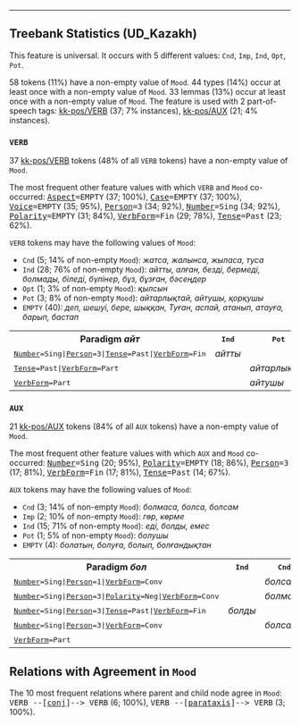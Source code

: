

--------------------------------------------------------------------------------

## Treebank Statistics (UD_Kazakh)

This feature is universal.
It occurs with 5 different values: `Cnd`, `Imp`, `Ind`, `Opt`, `Pot`.

58 tokens (11%) have a non-empty value of `Mood`.
44 types (14%) occur at least once with a non-empty value of `Mood`.
33 lemmas (13%) occur at least once with a non-empty value of `Mood`.
The feature is used with 2 part-of-speech tags: [kk-pos/VERB]() (37; 7% instances), [kk-pos/AUX]() (21; 4% instances).

### `VERB`

37 [kk-pos/VERB]() tokens (48% of all `VERB` tokens) have a non-empty value of `Mood`.

The most frequent other feature values with which `VERB` and `Mood` co-occurred: <tt><a href="Aspect.html">Aspect</a>=EMPTY</tt> (37; 100%), <tt><a href="Case.html">Case</a>=EMPTY</tt> (37; 100%), <tt><a href="Voice.html">Voice</a>=EMPTY</tt> (35; 95%), <tt><a href="Person.html">Person</a>=3</tt> (34; 92%), <tt><a href="Number.html">Number</a>=Sing</tt> (34; 92%), <tt><a href="Polarity.html">Polarity</a>=EMPTY</tt> (31; 84%), <tt><a href="VerbForm.html">VerbForm</a>=Fin</tt> (29; 78%), <tt><a href="Tense.html">Tense</a>=Past</tt> (23; 62%).

`VERB` tokens may have the following values of `Mood`:

* `Cnd` (5; 14% of non-empty `Mood`): <em>жатса, жалынса, жыласа, туса</em>
* `Ind` (28; 76% of non-empty `Mood`): <em>айтты, алған, безді, бермеді, болмады, біледі, бүлінер, бұз, бұзған, бәсеңдер</em>
* `Opt` (1; 3% of non-empty `Mood`): <em>қылсын</em>
* `Pot` (3; 8% of non-empty `Mood`): <em>айтарлықтай, айтушы, қорқушы</em>
* `EMPTY` (40): <em>деп, шешуі, бере, шыққан, Туған, аспай, атанып, атауға, барып, бастап</em>

<table>
  <tr><th>Paradigm <i>айт</i></th><th><tt>Ind</tt></th><th><tt>Pot</tt></th></tr>
  <tr><td><tt><a href="Number.html">Number</a>=Sing|<a href="Person.html">Person</a>=3|<a href="Tense.html">Tense</a>=Past|<a href="VerbForm.html">VerbForm</a>=Fin</tt></td><td><em>айтты</em></td><td></td></tr>
  <tr><td><tt><a href="Tense.html">Tense</a>=Past|<a href="VerbForm.html">VerbForm</a>=Part</tt></td><td></td><td><em>айтарлықтай</em></td></tr>
  <tr><td><tt><a href="VerbForm.html">VerbForm</a>=Part</tt></td><td></td><td><em>айтушы</em></td></tr>
</table>

### `AUX`

21 [kk-pos/AUX]() tokens (84% of all `AUX` tokens) have a non-empty value of `Mood`.

The most frequent other feature values with which `AUX` and `Mood` co-occurred: <tt><a href="Number.html">Number</a>=Sing</tt> (20; 95%), <tt><a href="Polarity.html">Polarity</a>=EMPTY</tt> (18; 86%), <tt><a href="Person.html">Person</a>=3</tt> (17; 81%), <tt><a href="VerbForm.html">VerbForm</a>=Fin</tt> (17; 81%), <tt><a href="Tense.html">Tense</a>=Past</tt> (14; 67%).

`AUX` tokens may have the following values of `Mood`:

* `Cnd` (3; 14% of non-empty `Mood`): <em>болмаса, болса, болсам</em>
* `Imp` (2; 10% of non-empty `Mood`): <em>гөр, көрме</em>
* `Ind` (15; 71% of non-empty `Mood`): <em>еді, болды, емес</em>
* `Pot` (1; 5% of non-empty `Mood`): <em>болушы</em>
* `EMPTY` (4): <em>болатын, болуға, болып, болғандықтан</em>

<table>
  <tr><th>Paradigm <i>бол</i></th><th><tt>Ind</tt></th><th><tt>Cnd</tt></th><th><tt>Pot</tt></th></tr>
  <tr><td><tt><a href="Number.html">Number</a>=Sing|<a href="Person.html">Person</a>=1|<a href="VerbForm.html">VerbForm</a>=Conv</tt></td><td></td><td><em>болсам</em></td><td></td></tr>
  <tr><td><tt><a href="Number.html">Number</a>=Sing|<a href="Person.html">Person</a>=3|<a href="Polarity.html">Polarity</a>=Neg|<a href="VerbForm.html">VerbForm</a>=Conv</tt></td><td></td><td><em>болмаса</em></td><td></td></tr>
  <tr><td><tt><a href="Number.html">Number</a>=Sing|<a href="Person.html">Person</a>=3|<a href="Tense.html">Tense</a>=Past|<a href="VerbForm.html">VerbForm</a>=Fin</tt></td><td><em>болды</em></td><td></td><td></td></tr>
  <tr><td><tt><a href="Number.html">Number</a>=Sing|<a href="Person.html">Person</a>=3|<a href="VerbForm.html">VerbForm</a>=Conv</tt></td><td></td><td><em>болса</em></td><td></td></tr>
  <tr><td><tt><a href="VerbForm.html">VerbForm</a>=Part</tt></td><td></td><td></td><td><em>болушы</em></td></tr>
</table>

## Relations with Agreement in `Mood`

The 10 most frequent relations where parent and child node agree in `Mood`:
<tt>VERB --[<a href="../dep/conj.html">conj</a>]--> VERB</tt> (6; 100%),
<tt>VERB --[<a href="../dep/parataxis.html">parataxis</a>]--> VERB</tt> (3; 100%).

